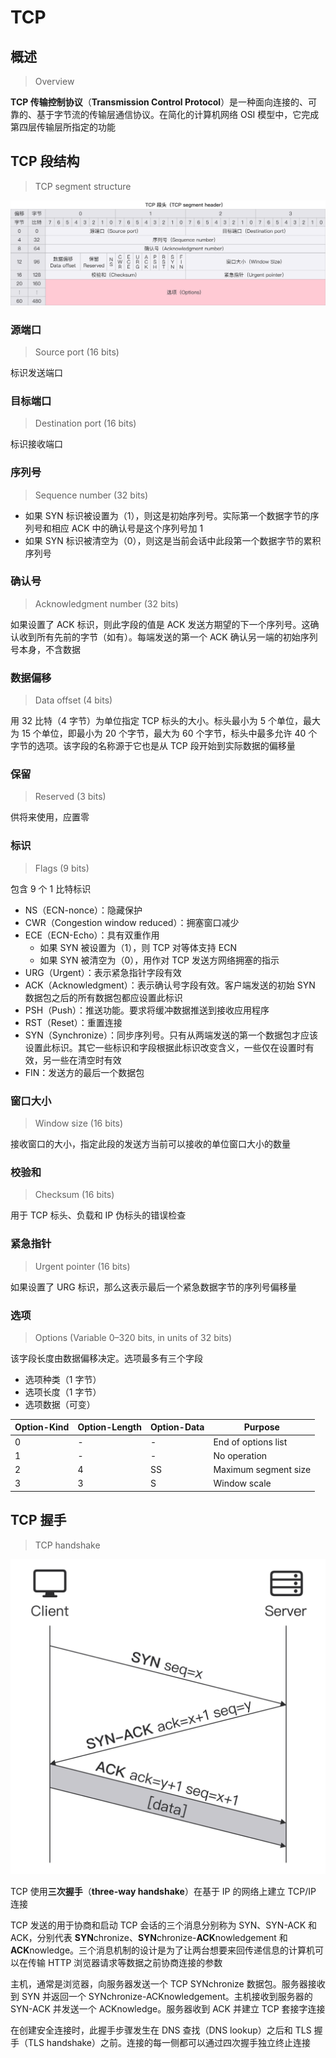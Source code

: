 # TCP

## 概述

> Overview

**TCP 传输控制协议**（**Transmission Control
Protocol**）是一种面向连接的、可靠的、基于字节流的传输层通信协议。在简化的计算机网络
OSI 模型中，它完成第四层传输层所指定的功能

## TCP 段结构

> TCP segment structure

<picture>
  <source media="(prefers-color-scheme: dark)" srcset="./tcp/tcp-segment-header-dark.svg">
  <source media="(prefers-color-scheme: light)" srcset="./tcp/tcp-segment-header-light.svg">
  <img alt="tcp-segment-header" src="./tcp/tcp-segment-header-light.svg">
</picture>

### 源端口

> Source port (16 bits)

标识发送端口

### 目标端口

> Destination port (16 bits)

标识接收端口

### 序列号

> Sequence number (32 bits)

- 如果 SYN 标识被设置为（1），则这是初始序列号。实际第一个数据字节的序列号和相应
  ACK 中的确认号是这个序列号加 1
- 如果 SYN 标识被清空为（0），则这是当前会话中此段第一个数据字节的累积序列号

### 确认号

> Acknowledgment number (32 bits)

如果设置了 ACK 标识，则此字段的值是 ACK
发送方期望的下一个序列号。这确认收到所有先前的字节（如有）。每端发送的第一个
ACK 确认另一端的初始序列号本身，不含数据

### 数据偏移

> Data offset (4 bits)

用 32 比特（4 字节）为单位指定 TCP 标头的大小。标头最小为
5 个单位，最大为 15 个单位，即最小为 20 个字节，最大为 60 个字节，标头中最多允许
40 个字节的选项。该字段的名称源于它也是从 TCP 段开始到实际数据的偏移量

### 保留

> Reserved (3 bits)

供将来使用，应置零

### 标识

> Flags (9 bits)

包含 9 个 1 比特标识

- NS（ECN-nonce）：隐藏保护
- CWR（Congestion window reduced）：拥塞窗口减少
- ECE（ECN-Echo）：具有双重作用
  - 如果 SYN 被设置为（1），则 TCP 对等体支持 ECN
  - 如果 SYN 被清空为（0），用作对 TCP 发送方网络拥塞的指示
- URG（Urgent）：表示紧急指针字段有效
- ACK（Acknowledgment）：表示确认号字段有效。客户端发送的初始 SYN
  数据包之后的所有数据包都应设置此标识
- PSH（Push）：推送功能。要求将缓冲数据推送到接收应用程序
- RST（Reset）：重置连接
- SYN（Synchronize）：同步序列号。只有从两端发送的第一个数据包才应该设置此标识。其它一些标识和字段根据此标识改变含义，一些仅在设置时有效，另一些在清空时有效
- FIN：发送方的最后一个数据包

### 窗口大小

> Window size (16 bits)

接收窗口的大小，指定此段的发送方当前可以接收的单位窗口大小的数量

### 校验和

> Checksum (16 bits)

用于 TCP 标头、负载和 IP 伪标头的错误检查

### 紧急指针

> Urgent pointer (16 bits)

如果设置了 URG 标识，那么这表示最后一个紧急数据字节的序列号偏移量

### 选项

> Options (Variable 0–320 bits, in units of 32 bits)

该字段长度由数据偏移决定。选项最多有三个字段

- 选项种类（1 字节）
- 选项长度（1 字节）
- 选项数据（可变）

| Option-Kind | Option-Length | Option-Data | Purpose              |
| ----------- | ------------- | ----------- | -------------------- |
| 0           | -             | -           | End of options list  |
| 1           | -             | -           | No operation         |
| 2           | 4             | SS          | Maximum segment size |
| 3           | 3             | S           | Window scale         |

## TCP 握手

> TCP handshake

<picture>
  <source media="(prefers-color-scheme: dark)" srcset="./tcp/tcp-handshake-dark.svg">
  <source media="(prefers-color-scheme: light)" srcset="./tcp/tcp-handshake-light.svg">
  <img alt="./tcp-handshake" src="./tcp/tcp-handshake-light.svg">
</picture>

TCP 使用**三次握手**（**three-way handshake**）在基于
IP 的网络上建立 TCP/IP 连接

TCP 发送的用于协商和启动 TCP 会话的三个消息分别称为 SYN、SYN-ACK 和
ACK，分别代表 **SYN**chronize、**SYN**chronize-**ACK**nowledgement 和
**ACK**nowledge。三个消息机制的设计是为了让两台想要来回传递信息的计算机可以在传输
HTTP 浏览器请求等数据之前协商连接的参数

主机，通常是浏览器，向服务器发送一个 TCP
SYNchronize 数据包。服务器接收到 SYN 并返回一个
SYNchronize-ACKnowledgement。主机接收到服务器的
SYN-ACK 并发送一个 ACKnowledge。服务器收到 ACK 并建立
TCP 套接字连接

在创建安全连接时，此握手步骤发生在 DNS 查找（DNS
lookup）之后和 TLS 握手（TLS
handshake）之前。连接的每一侧都可以通过四次握手独立终止连接

